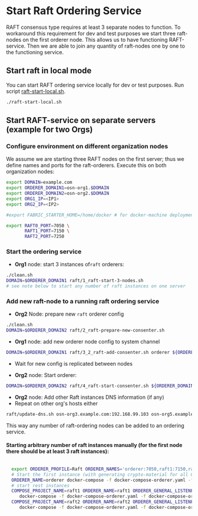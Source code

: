 # Start Raft Ordering Service

RAFT consensus type requires at least 3 separate nodes to function. To workaround this requirement for dev and test purposes
we start three raft-nodes on the first orderer node. This allows us to have functioning RAFT-service. 
Then we are able to join any quantity of raft-nodes one by one to the functioning service. 
  

## Start raft in local mode
You can start RAFT ordering service locally for dev or test purposes.
Run script [raft-start-local.sh](../raft-start-local.sh).
```bash
./raft-start-local.sh
```


## Start RAFT-service on separate servers (example for two Orgs)
### Configure environment on different organization nodes

We assume we are starting three RAFT nodes on the first server; 
thus we define names and ports for the raft-orderers.
Execute this on both organization nodes:

```bash
export DOMAIN=example.com
export ORDERER_DOMAIN1=osn-org1.$DOMAIN
export ORDERER_DOMAIN2=osn-org2.$DOMAIN
export ORG1_IP=<IP1>
export ORG2_IP=<IP2>

#export FABRIC_STARTER_HOME=/home/docker # for docker-machine deployment

export RAFT0_PORT=7050 \
       RAFT1_PORT=7150 \
       RAFT2_PORT=7250
```

### Start the ordering service

* **Org1** node: start 3 instances of`raft` orderers:  
```bash
./clean.sh
DOMAIN=$ORDERER_DOMAIN1 raft/1_raft-start-3-nodes.sh
# see note below to start any number of raft instances on one server
```

### Add new raft-node to a running raft ordering service

* **Org2** Node: prepare new `raft` orderer config 
```bash
./clean.sh
DOMAIN=$ORDERER_DOMAIN2 raft/2_raft-prepare-new-consenter.sh
```

* **Org1** node: add new orderer node config to system channel
```bash
DOMAIN=$ORDERER_DOMAIN1 raft/3_2_raft-add-consenter.sh orderer ${ORDERER_DOMAIN2:-${DOMAIN}} ${ORG2_IP} ${RAFT0_PORT} 79 
```
* Wait for new config is replicated between nodes 

* **Org2** node: Start orderer:
```bash
DOMAIN=$ORDERER_DOMAIN2 raft/4_raft-start-consenter.sh ${ORDERER_DOMAIN1} www.${ORDERER_DOMAIN1}:79 ${ORG1_IP}
```

* **Org2** node: Add other Raft instances DNS information (if any)
* Repeat on other org's hosts either 
```bash
raft/update-dns.sh osn-org3.example.com:192.168.99.103 osn-org5.example.com:192.168.99.103
``` 

This way any number of raft-ordering nodes can be added to an ordering service. 


#### Starting arbitrary number of raft instances  manually (for the first node there should be at least 3 raft instances):

```bash

  export ORDERER_PROFILE=Raft ORDERER_NAMES='orderer:7050,raft1:7150,raft2:7250' ORDERER_DOMAIN=$ORDERER_DOMAIN1
  # Start the first instance (with generating crypto-material for all ORDERER_NAMES)
  ORDERER_NAME=orderer docker-compose -f docker-compose-orderer.yaml -f docker-compose-orderer-domain.yaml -f docker-compose-orderer-ports.yaml up -d  
  # start rest instances
  COMPOSE_PROJECT_NAME=raft1 ORDERER_NAME=raft1 ORDERER_GENERAL_LISTENPORT=7150 \
     docker-compose -f docker-compose-orderer.yaml -f docker-compose-orderer-domain.yaml -f docker-compose-orderer-ports.yaml up -d --no-deps orderer
  COMPOSE_PROJECT_NAME=raft2 ORDERER_NAME=raft2 ORDERER_GENERAL_LISTENPORT=7250 \
     docker-compose -f docker-compose-orderer.yaml -f docker-compose-orderer-domain.yaml -f docker-compose-orderer-ports.yaml up -d --no-deps orderer

```